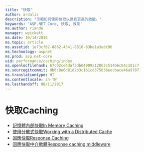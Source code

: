 ```yaml
---
title: "快取"
author: ardalis
description: "示範如何使用快取以達到更高的效能。"
keywords: "ASP.NET Core, 快取, 效能"
ms.author: riande
manager: wpickett
ms.date: 10/14/2016
ms.topic: article
ms.assetid: 1e73cf62-8862-4341-8816-83be1a3edc96
ms.technology: aspnet
ms.prod: asp.net-core
uid: performance/caching/index
ms.openlocfilehash: 67c92ce4daf3db64909a12062c514b6c64c181c7
ms.sourcegitcommit: 0b6c8e6d81d2b3c161cd375036eecbace46a9707
ms.translationtype: HT
ms.contentlocale: zh-TW
ms.lasthandoff: 08/11/2017
---
```

# <a name="caching"></a><span data-ttu-id="ed73f-104">快取</span><span class="sxs-lookup"><span data-stu-id="ed73f-104">Caching</span></span>

* [<span data-ttu-id="ed73f-105">記憶體內部快取</span><span class="sxs-lookup"><span data-stu-id="ed73f-105">In Memory Caching</span></span>](memory.md)
* [<span data-ttu-id="ed73f-106">使用分散式快取</span><span class="sxs-lookup"><span data-stu-id="ed73f-106">Working with a Distributed Cache</span></span>](distributed.md)
* [<span data-ttu-id="ed73f-107">回應快取</span><span class="sxs-lookup"><span data-stu-id="ed73f-107">Response Caching</span></span>](response.md)
* [<span data-ttu-id="ed73f-108">回應快取中介軟體</span><span class="sxs-lookup"><span data-stu-id="ed73f-108">Response caching middleware</span></span>](middleware.md)

